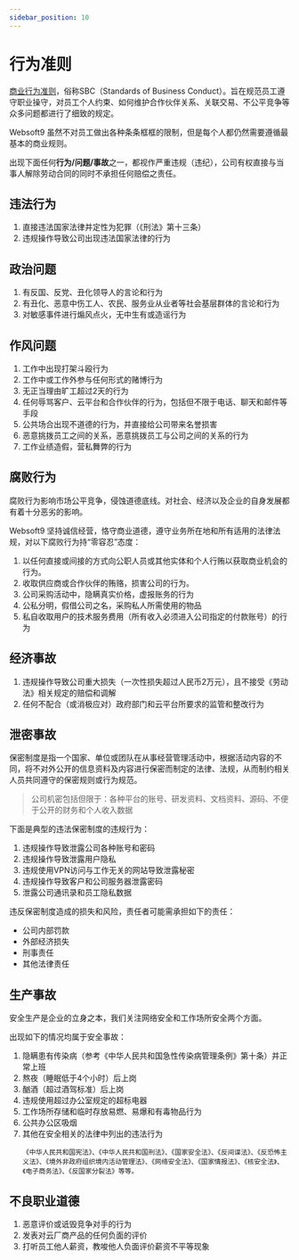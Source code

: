 ```yaml
---
sidebar_position: 10
---
```


# 行为准则

[商业行为准则](https://baike.baidu.com/item/商业行为准则/10325968)，俗称SBC（Standards of Business Conduct）。旨在规范员工遵守职业操守，对员工个人约束、如何维护合作伙伴关系、关联交易、不公平竞争等众多问题都进行了细致的规定。

Websoft9 虽然不对员工做出各种条条框框的限制，但是每个人都仍然需要遵循最基本的商业规则。  

出现下面任何**行为/问题/事故**之一，都视作严重违规（违纪），公司有权直接与当事人解除劳动合同的同时不承担任何赔偿之责任。

## 违法行为

1. 直接违法国家法律并定性为犯罪（《刑法》第十三条）
2. 违规操作导致公司出现违法国家法律的行为

## 政治问题

1. 有反国、反党、丑化领导人的言论和行为
2. 有丑化、恶意中伤工人、农民、服务业从业者等社会基层群体的言论和行为
3. 对敏感事件进行煽风点火，无中生有或造谣行为

## 作风问题

1. 工作中出现打架斗殴行为
2. 工作中或工作外参与任何形式的赌博行为
3. 无正当理由旷工超过2天的行为
4. 任何辱骂客户、云平台和合作伙伴的行为，包括但不限于电话、聊天和邮件等手段
5. 公共场合出现不道德的行为，并直接给公司带来名誉损害
6. 恶意挑拨员工之间的关系，恶意挑拨员工与公司之间的关系的行为
7. 工作业绩造假，营私舞弊的行为

## 腐败行为

腐败行为影响市场公平竞争，侵蚀道德底线。对社会、经济以及企业的自身发展都有着十分恶劣的影响。  

Websoft9 坚持诚信经营，恪守商业道德，遵守业务所在地和所有适用的法律法规，对以下腐败行为持“零容忍”态度：

1. 以任何直接或间接的方式向公职人员或其他实体和个人行贿以获取商业机会的行为。
2. 收取供应商或合作伙伴的贿赂，损害公司的行为。
3. 公司采购活动中，隐瞒真实价格，虚报账务的行为
4. 公私分明，假借公司之名，采购私人所需使用的物品
5. 私自收取用户的技术服务费用（所有收入必须进入公司指定的付款账号）的行为

## 经济事故

1. 违规操作导致公司重大损失（一次性损失超过人民币2万元），且不接受《劳动法》相关规定的赔偿和调解
2. 任何不配合（或消极应对）政府部门和云平台所要求的监管和整改行为

## 泄密事故

保密制度是指一个国家、单位或团队在从事经营管理活动中，根据活动内容的不同，将不对外公开的信息资料及内容进行保密而制定的法律、法规，从而制约相关人员共同遵守的保密规则或行为规范。

> 公司机密包括但限于：各种平台的账号、研发资料、文档资料、源码、不便于公开的财务和个人收入数据

下面是典型的违法保密制度的违规行为：  

1. 违规操作导致泄露公司各种账号和密码
2. 违规操作导致泄露用户隐私
3. 违规使用VPN访问与工作无关的网站导致泄露秘密
4. 违规操作导致客户和公司服务器泄露密码
5. 泄露公司通讯录和员工隐私数据


违反保密制度造成的损失和风险，责任者可能需承担如下的责任：

* 公司内部罚款
* 外部经济损失
* 刑事责任
* 其他法律责任

## 生产事故

安全生产是企业的立身之本，我们关注网络安全和工作场所安全两个方面。  

出现如下的情况均属于安全事故：  

1. 隐瞒患有传染病（参考《中华人民共和国急性传染病管理条例》第十条）并正常上班
2. 熬夜（睡眠低于4个小时）后上岗
3. 酗酒（超过酒驾标准）后上岗
4. 违规使用超过办公室规定的超标电器
5. 工作场所存储和临时存放易燃、易爆和有毒物品行为
6. 公共办公区吸烟
7. 其他在安全相关的法律中列出的违法行为
   ```
   《中华人民共和国宪法》、《中华人民共和国刑法》、《国家安全法》、《反间谍法》、《反恐怖主义法》、《境外非政府组织境内活动管理法》、《网络安全法》、《国家情报法》、《核安全法》、《电子商务法》、《反国家分裂法》等等。
   ```

## 不良职业道德

1. 恶意评价或诋毁竞争对手的行为
2. 发表对云厂商产品的任何负面的评价
3. 打听员工他人薪资，教唆他人负面评价薪资不平等现象